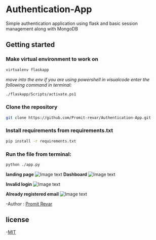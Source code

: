 # Authentication-App
Simple authentication application using flask and basic session management along with MongoDB
## Getting started
### Make virtual environment to work on
```bash
virtualenv flaskapp
```
*move into the env if you are using powershell in visualcode enter the following command in terminal:*
```bash
./flaskapp/Scripts/activate.ps1 
```
### Clone the repository 
```bash
git clone https://github.com/Promit-revar/Authentication-App.git
```
### Install requirements from requirements.txt
```bash
pip install -r requirements.txt
```
### Run the file from terminal:
```bash
python ./app.py
```
**landing page**
![Image text]( https://promit-revar.github.io/Screenshot%20(9).png)
**Dashboard**
![Image text]( https://promit-revar.github.io/Screenshot%20(10).png)

**Invalid login**
![Image text]( https://promit-revar.github.io/Screenshot%20(15).png)

**Already registered email**
![Image text]( https://promit-revar.github.io/ss14.png)

-Author : [Promit Revar](https://promit-revar.github.io/Portfolio/)

## license
-[MIT](https://opensource.org/licenses/MIT)
